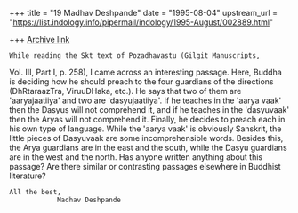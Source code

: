 +++
title = "19 Madhav Deshpande"
date = "1995-08-04"
upstream_url = "https://list.indology.info/pipermail/indology/1995-August/002889.html"

+++
[Archive link](https://list.indology.info/pipermail/indology/1995-August/002889.html)


	While reading the Skt text of Pozadhavastu (Gilgit Manuscripts, 
Vol. III, Part I, p. 258), I came across an interesting passage.  Here, 
Buddha is deciding how he should preach to the four guardians of the 
directions (DhRtaraazTra, ViruuDHaka, etc.).  He says that two of them 
are 'aaryajaatiiya' and two are 'dasyujaatiiya'.  If he teaches in the 
'aarya vaak' then the Dasyus will not comprehend it, and if he teaches in 
the 'dasyuvaak' then the Aryas will not comprehend it.  Finally, he 
decides to preach each in his own type of language.  While the 'aarya 
vaak' is obviously Sanskrit, the little pieces of Dasyuvaak are some 
incomprehensible words.  Besides this, the Arya guardians are in the east 
and the south, while the Dasyu guardians are in the west and the north.
	Has anyone written anything about this passage?  Are there 
similar or contrasting passages elsewhere in Buddhist literature?

	All the best,
				Madhav Deshpande






